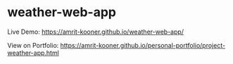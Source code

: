 # weather-web-app

Live Demo: https://amrit-kooner.github.io/weather-web-app/

View on Portfolio: https://amrit-kooner.github.io/personal-portfolio/project-weather-app.html
